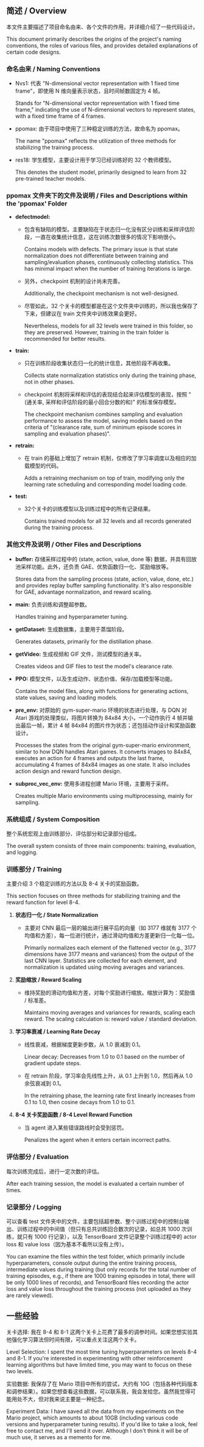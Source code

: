 ## 简述 / Overview

本文件主要描述了项目命名由来、各个文件的作用，并详细介绍了一些代码设计。

This document primarily describes the origins of the project's naming conventions, the roles of various files, and provides detailed explanations of certain code designs.

### 命名由来 / Naming Conventions

*   Nvs1: 代表 "N-dimensional vector representation with 1 fixed time frame"，即使用 N 维向量表示状态，且时间帧数固定为 4 帧。  

    Stands for "N-dimensional vector representation with 1 fixed time frame," indicating the use of N-dimensional vectors to represent states, with a fixed time frame of 4 frames.

*   ppomax: 由于项目中使用了三种稳定训练的方法，故命名为 ppomax。  

    The name "ppomax" reflects the utilization of three methods for stabilizing the training process.

*   res18: 学生模型，主要设计用于学习已经训练好的 32 个教师模型。  

    This denotes the student model, primarily designed to learn from 32 pre-trained teacher models.

### ppomax 文件夹下的文件及说明 / Files and Descriptions within the 'ppomax' Folder

*   **defectmodel:**
    *   包含有缺陷的模型。主要缺陷在于状态归一化没有区分训练和采样评估阶段，一直在收集统计信息，这在训练次数很多的情况下影响很小。 

        Contains models with defects. The primary issue is that state normalization does not differentiate between training and sampling/evaluation phases, continuously collecting statistics. This has minimal impact when the number of training iterations is large.

    *   另外，checkpoint 机制的设计尚未完善。  

        Additionally, the checkpoint mechanism is not well-designed.

    *   尽管如此，32 个关卡的模型都是在这个文件夹中训练的，所以我也保存了下来，但建议在 train 文件夹中训练效果会更好。

        Nevertheless, models for all 32 levels were trained in this folder, so they are preserved. However, training in the train folder is recommended for better results.

*   **train:**
    *   只在训练阶段收集状态归一化的统计信息，其他阶段不再收集。  

        Collects state normalization statistics only during the training phase, not in other phases.
    *   checkpoint 机制将采样和评估的表现结合起来评估模型的表现，按照 "(通关率, 采样和评估阶段的最小回合分数的和)" 的标准保存模型。   

        The checkpoint mechanism combines sampling and evaluation performance to assess the model, saving models based on the criteria of "(clearance rate, sum of minimum episode scores in sampling and evaluation phases)".

*   **retrain:**
    *   在 train 的基础上增加了 retrain 机制，仅修改了学习率调度以及相应的加载模型的代码。  

        Adds a retraining mechanism on top of train, modifying only the learning rate scheduling and corresponding model loading code.

*   **test:**
    *   32个关卡的训练模型以及训练过程中的所有记录结果。  

        Contains trained models for all 32 levels and all records generated during the training process.

### 其他文件及说明 / Other Files and Descriptions

*   **buffer:** 存储采样过程中的 (state, action, value, done 等) 数据，并具有回放池采样功能。此外，还负责 GAE、优势函数归一化、奖励缩放等。 

    Stores data from the sampling process (state, action, value, done, etc.) and provides replay buffer sampling functionality. It's also responsible for GAE, advantage normalization, and reward scaling.

*   **main:** 负责训练和调整超参数。  

    Handles training and hyperparameter tuning.

*   **getDataset:** 生成数据集，主要用于蒸馏阶段。  

    Generates datasets, primarily for the distillation phase.

*   **getVideo:** 生成视频和 GIF 文件，测试模型的通关率。  

    Creates videos and GIF files to test the model's clearance rate.

*   **PPO:** 模型文件，以及生成动作、状态价值、保存/加载模型等功能。  

    Contains the model files, along with functions for generating actions, state values, saving and loading models.

*   **pre_env:** 对原始的 gym-super-mario 环境的状态进行处理，与 DQN 对 Atari 游戏的处理类似，将图片转换为 84x84 大小，一个动作执行 4 帧并输出最后一帧，累计 4 帧 84x84 的图片作为状态；还包括动作设计和奖励函数设计。  

    Processes the states from the original gym-super-mario environment, similar to how DQN handles Atari games. It converts images to 84x84, executes an action for 4 frames and outputs the last frame, accumulating 4 frames of 84x84 images as one state. It also includes action design and reward function design.

*   **subproc_vec_env:** 使用多进程创建 Mario 环境，主要用于采样。  

    Creates multiple Mario environments using multiprocessing, mainly for sampling.

### 系统组成 / System Composition

整个系统宏观上由训练部分、评估部分和记录部分组成。

The overall system consists of three main components: training, evaluation, and logging.

### 训练部分 / Training

主要介绍 3 个稳定训练的方法以及 8-4 关卡的奖励函数。

This section focuses on three methods for stabilizing training and the reward function for level 8-4.

1.  **状态归一化 / State Normalization**
    *   主要对 CNN 最后一层的输出进行展平后的向量（如 3177 维就有 3177 个均值和方差），每一位进行统计，通过滑动均值和方差更新归一化每一位。  

        Primarily normalizes each element of the flattened vector (e.g., 3177 dimensions have 3177 means and variances) from the output of the last CNN layer. Statistics are collected for each element, and normalization is updated using moving averages and variances.

2.  **奖励缩放 / Reward Scaling**
    *   维持奖励的滑动均值和方差，对每个奖励进行缩放。缩放计算为：奖励值 / 标准差。  

        Maintains moving averages and variances for rewards, scaling each reward. The scaling calculation is: reward value / standard deviation.

3.  **学习率衰减 / Learning Rate Decay**
    *   线性衰减，根据梯度更新步数，从 1.0 衰减到 0.1。  

        Linear decay: Decreases from 1.0 to 0.1 based on the number of gradient update steps.

    *   在 retrain 阶段，学习率会先线性上升，从 0.1 上升到 1.0，然后再从 1.0 余弦衰减到 0.1。  

        In the retraining phase, the learning rate first linearly increases from 0.1 to 1.0, then cosine decays from 1.0 to 0.1.

4.  **8-4 关卡奖励函数 / 8-4 Level Reward Function**
    *   当 agent 进入某些错误路线时会受到惩罚。  

        Penalizes the agent when it enters certain incorrect paths.

### 评估部分 / Evaluation

每次训练完成后，进行一定次数的评估。

After each training session, the model is evaluated a certain number of times.

### 记录部分 / Logging
可以查看 test 文件夹中的文件，主要包括超参数、整个训练过程中的控制台输出、训练过程中的中间值（但只有总共训练回合数次的记录，如总共 1000 次训练，就只有 1000 行记录），以及 TensorBoard 文件记录整个训练过程中的 actor loss 和 value loss（因为基本不看所以没有上传）。   

You can examine the files within the test folder, which primarily include hyperparameters, console output during the entire training process, intermediate values during training (but only records for the total number of training episodes, e.g., if there are 1000 training episodes in total, there will be only 1000 lines of records), and TensorBoard files recording the actor loss and value loss throughout the training process (not uploaded as they are rarely viewed).


## 一些经验

关卡选择: 我在 8-4 和 8-1 这两个关卡上花费了最多的调参时间。如果您想实验其他强化学习算法但时间有限，可以重点关注这两个关卡。  

Level Selection: I spent the most time tuning hyperparameters on levels 8-4 and 8-1. If you're interested in experimenting with other reinforcement learning algorithms but have limited time, you may want to focus on these two levels.  


实验数据: 我保存了在 Mario 项目中所有的尝试，大约有 10G（包括各种代码版本和调参结果）。如果您想查看这些数据，可以联系我，我会发给您。虽然我觉得可能用处不大，但对我来说主要是一种纪念。  

Experiment Data: I have saved all the data from my experiments on the Mario project, which amounts to about 10GB (including various code versions and hyperparameter tuning results). If you'd like to take a look, feel free to contact me, and I'll send it over. Although I don't think it will be of much use, it serves as a memento for me.





